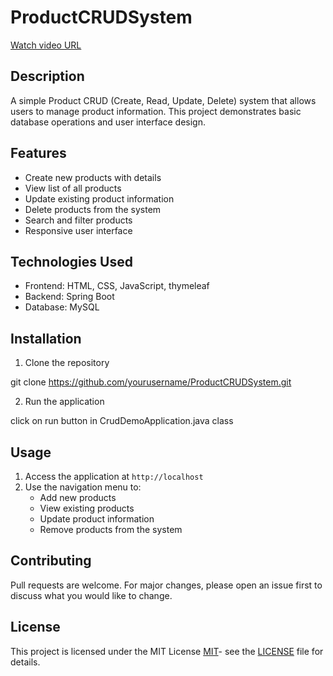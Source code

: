 # ProductCRUDSystem

[Watch video URL](https://firebasestorage.googleapis.com/v0/b/fir-project-bb000.appspot.com/o/projecttask.mp4?alt=media&token=b759dc7b-6076-4fde-a626-54b87194bae8)




## Description
A simple Product CRUD (Create, Read, Update, Delete) system that allows users to manage product information. This project demonstrates basic database operations and user interface design.

## Features
- Create new products with details
- View list of all products
- Update existing product information
- Delete products from the system
- Search and filter products
- Responsive user interface

## Technologies Used
- Frontend: HTML, CSS, JavaScript, thymeleaf
- Backend: Spring Boot
- Database: MySQL

## Installation
1. Clone the repository

git clone https://github.com/yourusername/ProductCRUDSystem.git

2. Run the application

click on run button in CrudDemoApplication.java class

## Usage
1. Access the application at `http://localhost`
2. Use the navigation menu to:
   - Add new products
   - View existing products
   - Update product information
   - Remove products from the system

## Contributing
Pull requests are welcome. For major changes, please open an issue first to discuss what you would like to change.

## License
This project is licensed under the MIT License [MIT](https://choosealicense.com/licenses/mit/)- see the [LICENSE](LICENSE) file for details.


